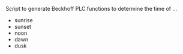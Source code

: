 Script to generate Beckhoff PLC functions to determine the time of ...  
* sunrise
* sunset
* noon  
* dawn 
* dusk 

 